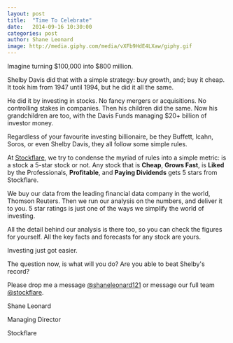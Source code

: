 ```yaml
---
layout: post
title:  "Time To Celebrate"
date:   2014-09-16 10:30:00
categories: post
author: Shane Leonard
image: http://media.giphy.com/media/vXFb9HdE4LXaw/giphy.gif
---
```


Imagine turning $100,000 into $800 million. 

Shelby Davis did that with a simple strategy: buy growth, and; buy it cheap. It took him from 1947 until 1994, but he did it all the same. 

He did it by investing in stocks. No fancy mergers or acquisitions. No controlling stakes in companies. Then his children did the same. Now his grandchildren are too, with the Davis Funds managing $20+ billion of investor money.

Regardless of your favourite investing billionaire, be they Buffett, Icahn, Soros, or even Shelby Davis, they all follow some simple rules. 

At [Stockflare](https://vimeo.com/106168772), we try to condense the myriad of rules into a simple metric: is a stock a 5-star stock or not. Any stock that is __Cheap__, __Grows Fast__, is __Liked__ by the Professionals, __Profitable__, and __Paying Dividends__ gets 5 stars from Stockflare.

We buy our data from the leading financial data company in the world, Thomson Reuters. Then we run our analysis on the numbers, and deliver it to you. 5 star ratings is just one of the ways we simplify the world of investing.

All the detail behind our analysis is there too, so you can check the figures for yourself. All the key facts and forecasts for any stock are yours. 

Investing just got easier.

The question now, is what will you do? Are you able to beat Shelby's record?

Please drop me a message [@shaneleonard121](https://twitter.com/shaneleonard121) or message our full team [@stockflare](https://twitter.com/stockflare).

Shane Leonard

Managing Director

Stockflare